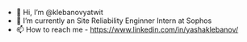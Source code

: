 - 👋 Hi, I’m @klebanovyatwit
- 🌱 I’m currently an Site Reliability Enginner Intern at Sophos 
- 📫 How to reach me - https://www.linkedin.com/in/yashaklebanov/

<!---
klebanovyatwit/klebanovyatwit is a ✨ special ✨ repository because its `README.md` (this file) appears on your GitHub profile.
You can click the Preview link to take a look at your changes.
--->
